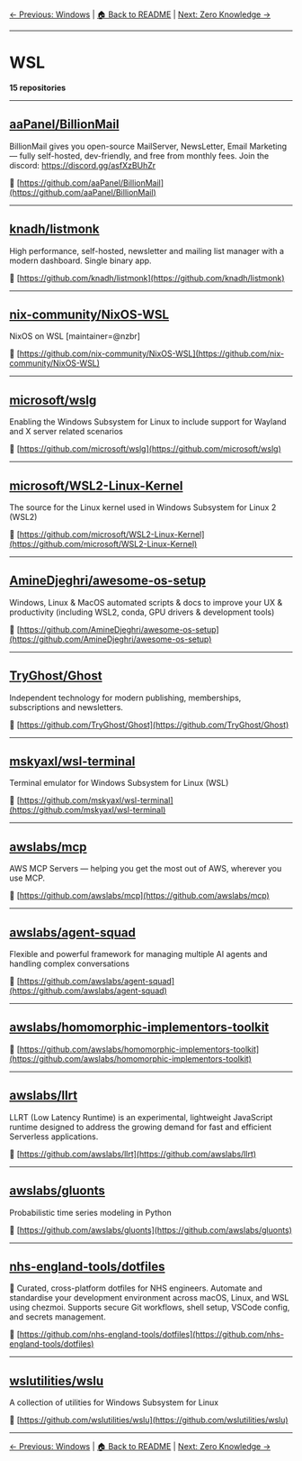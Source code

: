 [← Previous: Windows](windows.txt) | [🏠 Back to README](../README.md) | [Next: Zero Knowledge →](zero-knowledge.txt)

---

# WSL

**15 repositories**

---

## [aaPanel/BillionMail](https://github.com/aaPanel/BillionMail)

BillionMail gives you open-source MailServer, NewsLetter,  Email Marketing — fully self-hosted, dev-friendly, and free from monthly fees. Join the discord: https://discord.gg/asfXzBUhZr

🔗 [https://github.com/aaPanel/BillionMail](https://github.com/aaPanel/BillionMail)

---

## [knadh/listmonk](https://github.com/knadh/listmonk)

High performance, self-hosted, newsletter and mailing list manager with a modern dashboard. Single binary app.

🔗 [https://github.com/knadh/listmonk](https://github.com/knadh/listmonk)

---

## [nix-community/NixOS-WSL](https://github.com/nix-community/NixOS-WSL)

NixOS on WSL [maintainer=@nzbr]

🔗 [https://github.com/nix-community/NixOS-WSL](https://github.com/nix-community/NixOS-WSL)

---

## [microsoft/wslg](https://github.com/microsoft/wslg)

Enabling the Windows Subsystem for Linux to include support for Wayland and X server related scenarios

🔗 [https://github.com/microsoft/wslg](https://github.com/microsoft/wslg)

---

## [microsoft/WSL2-Linux-Kernel](https://github.com/microsoft/WSL2-Linux-Kernel)

The source for the Linux kernel used in Windows Subsystem for Linux 2 (WSL2)

🔗 [https://github.com/microsoft/WSL2-Linux-Kernel](https://github.com/microsoft/WSL2-Linux-Kernel)

---

## [AmineDjeghri/awesome-os-setup](https://github.com/AmineDjeghri/awesome-os-setup)

Windows, Linux & MacOS automated scripts & docs to improve your UX & productivity (including WSL2, conda, GPU drivers & development tools)

🔗 [https://github.com/AmineDjeghri/awesome-os-setup](https://github.com/AmineDjeghri/awesome-os-setup)

---

## [TryGhost/Ghost](https://github.com/TryGhost/Ghost)

Independent technology for modern publishing, memberships, subscriptions and newsletters.

🔗 [https://github.com/TryGhost/Ghost](https://github.com/TryGhost/Ghost)

---

## [mskyaxl/wsl-terminal](https://github.com/mskyaxl/wsl-terminal)

Terminal emulator for Windows Subsystem for Linux (WSL)

🔗 [https://github.com/mskyaxl/wsl-terminal](https://github.com/mskyaxl/wsl-terminal)

---

## [awslabs/mcp](https://github.com/awslabs/mcp)

AWS MCP Servers — helping you get the most out of AWS, wherever you use MCP.

🔗 [https://github.com/awslabs/mcp](https://github.com/awslabs/mcp)

---

## [awslabs/agent-squad](https://github.com/awslabs/agent-squad)

Flexible and powerful framework for managing multiple AI agents and handling complex conversations

🔗 [https://github.com/awslabs/agent-squad](https://github.com/awslabs/agent-squad)

---

## [awslabs/homomorphic-implementors-toolkit](https://github.com/awslabs/homomorphic-implementors-toolkit)



🔗 [https://github.com/awslabs/homomorphic-implementors-toolkit](https://github.com/awslabs/homomorphic-implementors-toolkit)

---

## [awslabs/llrt](https://github.com/awslabs/llrt)

LLRT (Low Latency Runtime) is an experimental, lightweight JavaScript runtime designed to address the growing demand for fast and efficient Serverless applications.

🔗 [https://github.com/awslabs/llrt](https://github.com/awslabs/llrt)

---

## [awslabs/gluonts](https://github.com/awslabs/gluonts)

Probabilistic time series modeling in Python

🔗 [https://github.com/awslabs/gluonts](https://github.com/awslabs/gluonts)

---

## [nhs-england-tools/dotfiles](https://github.com/nhs-england-tools/dotfiles)

🚀 Curated, cross-platform dotfiles for NHS engineers. Automate and standardise your development environment across macOS, Linux, and WSL using chezmoi. Supports secure Git workflows, shell setup, VSCode config, and secrets management.

🔗 [https://github.com/nhs-england-tools/dotfiles](https://github.com/nhs-england-tools/dotfiles)

---

## [wslutilities/wslu](https://github.com/wslutilities/wslu)

A collection of utilities for Windows Subsystem for Linux

🔗 [https://github.com/wslutilities/wslu](https://github.com/wslutilities/wslu)

---


[← Previous: Windows](windows.txt) | [🏠 Back to README](../README.md) | [Next: Zero Knowledge →](zero-knowledge.txt)
